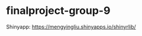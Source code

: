 # finalproject-group-9

Shinyapp:     <a href=https://mengyingliu.shinyapps.io/shinyrlib/>https://mengyingliu.shinyapps.io/shinyrlib/<a>
